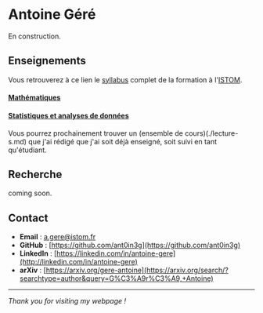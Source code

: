 # Antoine Géré

En construction.

## Enseignements

Vous retrouverez à ce lien le [syllabus](https://istom-my.sharepoint.com/:b:/g/personal/a_gere_istom_fr/EUfxXA2HiKBIoC5gP9S8cvsB950tp6BHuYqXtes2aGw-FA?e=w8ZcA5) complet de la formation à l'[ISTOM](https://www.istom.fr/).

#### [Mathématiques](./mATh.md)

#### [Statistiques et analyses de données](./sTa7.md) 

Vous pourrez prochainement trouver un (ensemble de cours)(./lecture-s.md) que j'ai rédigé que j'ai soit déjà enseigné, soit suivi en tant qu'étudiant.

## Recherche

coming soon.

## Contact

- **Email** : [a.gere@istom.fr](mailto:a.gere@istom.fr)
- **GitHub** : [https://github.com/ant0in3g](https://github.com/ant0in3g)
- **LinkedIn** : [https://linkedin.com/in/antoine-gere](http://linkedin.com/in/antoine-gere)
- **arXiv** : [https://arxiv.org/gere-antoine](https://arxiv.org/search/?searchtype=author&query=G%C3%A9r%C3%A9,+Antoine)

---

*Thank you for visiting my webpage !*
